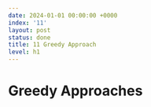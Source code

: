 ```yaml
---
date: 2024-01-01 00:00:00 +0000
index: '11'
layout: post
status: done
title: 11 Greedy Approach
level: h1
---
```


# Greedy Approaches